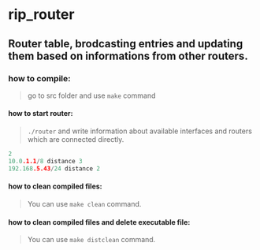 # rip_router

## Router table, brodcasting entries and updating them based on informations from other routers.

### how to compile:
>go to src folder and use `make` command

#### how to start router:
>`./router`
and write information about available interfaces and routers which are connected directly.
```c
2
10.0.1.1/8 distance 3
192.168.5.43/24 distance 2
```

#### how to clean compiled files:
>You can use `make clean` command.

#### how to clean compiled files and delete executable file:
>You can use `make distclean` command.
